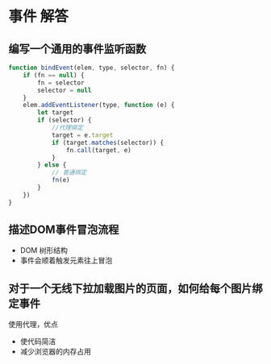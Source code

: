 # 事件 解答

## 编写一个通用的事件监听函数

```js
function bindEvent(elem, type, selector, fn) {
    if (fn == null) {
        fn = selector
        selector = null
    }
    elem.addEventListener(type, function (e) {
        let target
        if (selector) {
            //代理绑定
            target = e.target
            if (target.matches(selector)) {
                fn.call(target, e)
            }
        } else {
            // 普通绑定
            fn(e)
        }
    })
}
```

## 描述DOM事件冒泡流程

- DOM 树形结构
- 事件会顺着触发元素往上冒泡

## 对于一个无线下拉加载图片的页面，如何给每个图片绑定事件

使用代理，优点

- 使代码简洁
- 减少浏览器的内存占用
